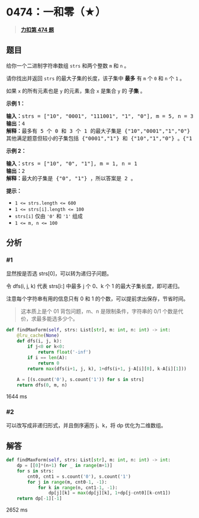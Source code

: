 # 0474：一和零（★）


> <u>**[力扣第 474 题](https://leetcode.cn/problems/ones-and-zeroes/)**</u>

## 题目

<p>给你一个二进制字符串数组 <code>strs</code> 和两个整数 <code>m</code> 和 <code>n</code> 。</p>

<div class="MachineTrans-Lines">
<p class="MachineTrans-lang-zh-CN">请你找出并返回 <code>strs</code> 的最大子集的长度，该子集中 <strong>最多</strong> 有 <code>m</code> 个 <code>0</code> 和 <code>n</code> 个 <code>1</code> 。</p>

<p class="MachineTrans-lang-zh-CN">如果 <code>x</code> 的所有元素也是 <code>y</code> 的元素，集合 <code>x</code> 是集合 <code>y</code> 的 <strong>子集</strong> 。</p>
</div>



<p><strong>示例 1：</strong></p>

<pre>
<strong>输入：</strong>strs = ["10", "0001", "111001", "1", "0"], m = 5, n = 3
<strong>输出：</strong>4
<strong>解释：</strong>最多有 5 个 0 和 3 个 1 的最大子集是 {"10","0001","1","0"} ，因此答案是 4 。
其他满足题意但较小的子集包括 {"0001","1"} 和 {"10","1","0"} 。{"111001"} 不满足题意，因为它含 4 个 1 ，大于 n 的值 3 。
</pre>

<p><strong>示例 2：</strong></p>

<pre>
<strong>输入：</strong>strs = ["10", "0", "1"], m = 1, n = 1
<strong>输出：</strong>2
<strong>解释：</strong>最大的子集是 {"0", "1"} ，所以答案是 2 。
</pre>



<p><strong>提示：</strong></p>

<ul>
<li><code>1 &lt;= strs.length &lt;= 600</code></li>
<li><code>1 &lt;= strs[i].length &lt;= 100</code></li>
<li><code>strs[i]</code> 仅由 <code>'0'</code> 和 <code>'1'</code> 组成</li>
<li><code>1 &lt;= m, n &lt;= 100</code></li>
</ul>


## 分析

### #1

显然按是否选 strs[0]，可以转为递归子问题。

令 dfs(i, j, k) 代表 strs[i:] 中最多 j 个 0、k 个 1 的最大子集长度，即可递归。

注意每个字符串有用的信息只有 0 和 1 的个数，可以提前求出保存，节省时间。

>这本质上是个 01 背包问题，m、n 是限制条件，字符串的 0/1 个数是代价，求最多能选多少个。

```python
def findMaxForm(self, strs: List[str], m: int, n: int) -> int:
    @lru_cache(None)
    def dfs(i, j, k):
        if j<0 or k<0:
            return float('-inf')
        if i == len(A):
            return 0
        return max(dfs(i+1, j, k), 1+dfs(i+1, j-A[i][0], k-A[i][1]))
    
    A = [(s.count('0'), s.count('1')) for s in strs]
    return dfs(0, m, n)
```
1644 ms

### #2

可以改写成非递归形式，并且倒序遍历 j、k，将 dp 优化为二维数组。

## 解答

```python
def findMaxForm(self, strs: List[str], m: int, n: int) -> int:
    dp = [[0]*(n+1) for _ in range(m+1)]
    for s in strs:
        cnt0, cnt1 = s.count('0'), s.count('1')
        for j in range(m, cnt0-1, -1):
            for k in range(n, cnt1-1, -1):
                dp[j][k] = max(dp[j][k], 1+dp[j-cnt0][k-cnt1])
    return dp[-1][-1]
```
2652 ms


